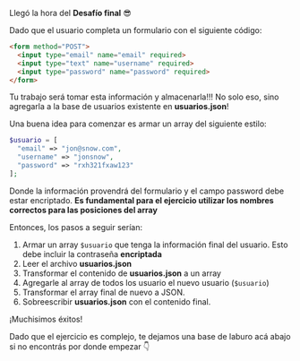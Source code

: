 Llegó la hora del **Desafío final** :sunglasses:

Dado que el usuario completa un formulario con el siguiente código:

``` html
<form method="POST">
  <input type="email" name="email" required>
  <input type="text" name="username" required>
  <input type="password" name="password" required>
</form>
```

Tu trabajo será tomar esta información y almacenarla!!!
No solo eso, sino agregarla a la base de usuarios existente en **usuarios.json**!

Una buena idea para comenzar es armar un array del siguiente estilo:

``` php
$usuario = [
  "email" => "jon@snow.com",
  "username" => "jonsnow",
  "password" => "rxh321fxaw123"
];
```

Donde la información provendrá del formulario y el campo password debe estar encriptado. **Es fundamental para el ejercicio utilizar los nombres correctos para las posiciones del array**

Entonces, los pasos a seguir serían:

1. Armar un array `$usuario` que tenga la información final del usuario. Esto debe incluir la contraseña **encriptada**
2. Leer el archivo **usuarios.json**
3. Transformar el contenido de **usuarios.json** a un array
4. Agregarle al array de todos los usuario el nuevo usuario (`$usuario`)
5. Transformar el array final de nuevo a JSON.
6. Sobreescribir **usuarios.json** con el contenido final.

¡Muchisimos éxitos!

Dado que el ejercicio es complejo, te dejamos una base de laburo acá abajo si no encontrás por donde empezar :point_down:

